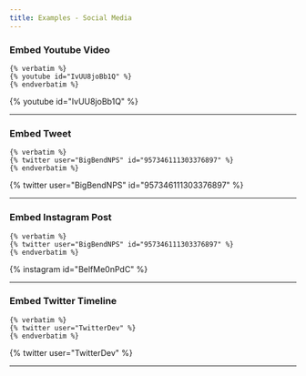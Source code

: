 ```yaml
---
title: Examples - Social Media
---
```


### Embed Youtube Video

```pebble
{% verbatim %}
{% youtube id="IvUU8joBb1Q" %}
{% endverbatim %}
```

{% youtube id="IvUU8joBb1Q" %}


***

### Embed Tweet

```pebble
{% verbatim %}
{% twitter user="BigBendNPS" id="957346111303376897" %}
{% endverbatim %}
```

{% twitter user="BigBendNPS" id="957346111303376897" %}


***

### Embed Instagram Post

```pebble
{% verbatim %}
{% twitter user="BigBendNPS" id="957346111303376897" %}
{% endverbatim %}
```

{% instagram id="BelfMe0nPdC" %}


***

### Embed Twitter Timeline

```pebble
{% verbatim %}
{% twitter user="TwitterDev" %}
{% endverbatim %}
```

{% twitter user="TwitterDev" %}


***